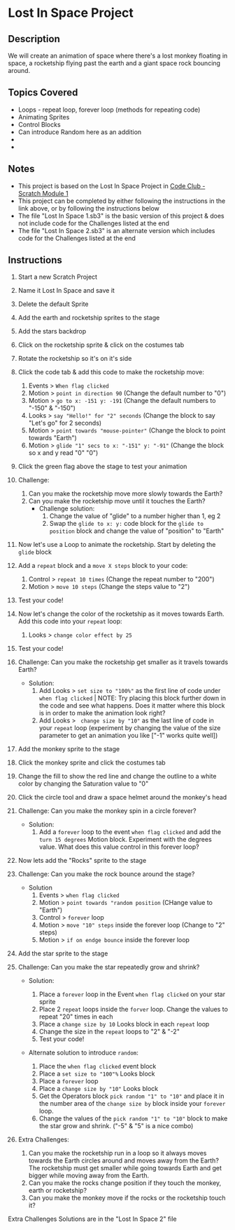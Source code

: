 # Lost In Space Project

## Description
We will create an animation of space where there's a lost monkey floating in space, a rocketship flying past the earth and a giant space rock bouncing around.

## Topics Covered

* Loops - repeat loop, forever loop (methods for repeating code)
* Animating Sprites
* Control Blocks
* Can introduce Random here as an addition
* 
* 

## Notes
* This project is based on the Lost In Space Project in [Code Club - Scratch Module 1](https://projects.raspberrypi.org/en/codeclub/scratch-module-1)
* This project can be completed by either following the instructions in the link above, or by following the instructions below
* The file "Lost In Space 1.sb3" is the basic version of this project & does not include code for the Challenges listed at the end
* The file "Lost In Space 2.sb3" is an alternate version which includes code for the Challenges listed at the end

## Instructions
1. Start a new Scratch Project
2. Name it Lost In Space and save it
3. Delete the default Sprite
4. Add the earth and rocketship sprites to the stage
5. Add the stars backdrop
6. Click on the rocketship sprite & click on the costumes tab
7. Rotate the rocketship so it's on it's side
8. Click the code tab & add this code to make the rocketship move:
    1. Events > `When flag clicked`
    2. Motion > `point in direction 90` (Change the default number to "0")
    3. Motion > `go to x: -151 y: -191` (Change the default numbers to "-150" & "-150")
    4. Looks > `say "Hello!" for "2" seconds` (Change the block to say "Let's go" for 2 seconds)
    5. Motion > `point towards "mouse-pointer"` (Change the block to point towards "Earth")
    6. Motion > `glide "1" secs to x: "-151" y: "-91"` (Change the block so x and y read "0" "0")
9. Click the green flag above the stage to test your animation
10. Challenge: 
    1. Can you make the rocketship move more slowly towards the Earth?
    2. Can you make the rocketship move until it touches the Earth?
        * Challenge solution:
            1. Change the value of "glide" to a number higher than 1, eg 2
            2. Swap the `glide to x: y:` code block for the `glide to position` block and change the value of "position" to "Earth"
11. Now let's use a Loop to animate the rocketship. Start by deleting the `glide` block
12. Add a `repeat` block and a `move X steps` block to your code:
    1. Control > `repeat 10 times` (Change the repeat number to "200")
    2. Motion > `move 10 steps` (Change the steps value to "2")
13. Test your code!
14. Now let's change the color of the rocketship as it moves towards Earth. Add this code into your `repeat` loop:
    1. Looks > `change color effect by 25`
15. Test your code!
16. Challenge: Can you make the rocketship get smaller as it travels towards Earth?
    * Solution: 
        1. Add Looks > `set size to "100%"` as the first line of code under `when flag clicked` | NOTE: Try placing this block further down in the code and see what happens. Does it matter where this block is in order to make the animation look right?
        2. Add Looks > ` change size by "10"` as the last line of code in your `repeat` loop (experiment by changing the value of the size parameter to get an animation you like ["-1" works quite well])
17. Add the monkey sprite to the stage
18. Click the monkey sprite and click the costumes tab
19. Change the fill to show the red line and change the outline to a white color by changing the Saturation value to "0"
20. Click the circle tool and draw a space helmet around the monkey's head
21. Challenge: Can you make the monkey spin in a circle forever? 
    * Solution:
        1. Add a `forever` loop to the event `when flag clicked` and add the `turn 15 degrees` Motion block. Experiment with the degrees value. What does this value control in this forever loop?
22. Now lets add the "Rocks" sprite to the stage
23. Challenge: Can you make the rock bounce around the stage?
    * Solution
        1. Events > `when flag clicked`
        2. Motion > `point towards "random position` (CHange value to "Earth")
        3. Control > `forever` loop
        4. Motion > `move "10" steps` inside the forever loop (Change to "2" steps)
        5. Motion > `if on endge bounce` inside the forever loop
24. Add the star sprite to the stage
25. Challenge: Can you make the star repeatedly grow and shrink?
    * Solution: 
        1. Place a `forever` loop in the Event `when flag clicked` on your star sprite
        2. Place 2 `repeat` loops inside the `forver` loop. Change the values to repeat "20" times in each
        3. Place a `change size by 10` Looks block in each `repeat` loop
        4. Change the size in the `repeat` loops to "2" & "-2"
        5. Test your code!

    * Alternate solution to introduce `random`:
        1. Place the `when flag clicked` event block
        2. Place a `set size to "100"%` Looks block
        3. Place a `forever` loop
        4. Place a `change size by "10"` Looks block
        5. Get the Operators block `pick random "1" to "10"` and place it in the number area of the `change size by` block inside your `forever` loop.
        6. Change the values of the `pick random "1" to "10"` block to make the star grow and shrink. ("-5" & "5" is a nice combo)

26. Extra Challenges:
    1. Can you make the rocketship run in a loop so it always moves towards the Earth circles around and moves away from the Earth? The rocketship must get smaller while going towards Earth and get bigger while moving away from the Earth. 
    2. Can you make the rocks change position if they touch the monkey, earth or rocketship?
    3. Can you make the monkey move if the rocks or the rocketship touch it?

Extra Challenges Solutions are in the "Lost In Space 2" file



